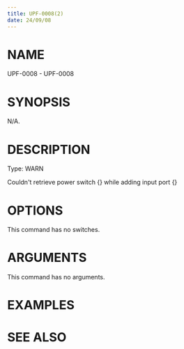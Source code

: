 ```yaml
---
title: UPF-0008(2)
date: 24/09/08
---
```


# NAME

UPF-0008 - UPF-0008

# SYNOPSIS

N/A.

# DESCRIPTION

Type: WARN

Couldn't retrieve power switch {} while adding input port {}

# OPTIONS

This command has no switches.

# ARGUMENTS

This command has no arguments.

# EXAMPLES

# SEE ALSO
